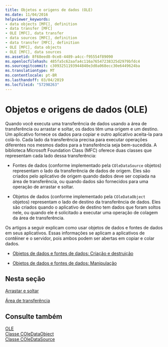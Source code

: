 ```yaml
---
title: Objetos e origens de dados (OLE)
ms.date: 11/04/2016
helpviewer_keywords:
- data objects [MFC], definition
- data transfer [MFC]
- OLE [MFC], data transfer
- data sources [MFC], definition
- data transfer [MFC], definition
- OLE [MFC], data objects
- OLE [MFC], data sources
ms.assetid: 8f68eed8-0ce8-4489-a4cc-f95554f89090
ms.openlocfilehash: 485fa5c62aafa4c116a76547238325d2979bfdc4
ms.sourcegitcommit: c3093251193944840e3d0a068ecc30e6449624ba
ms.translationtype: MT
ms.contentlocale: pt-BR
ms.lasthandoff: 03/04/2019
ms.locfileid: "57298263"
---
```

# <a name="data-objects-and-data-sources-ole"></a>Objetos e origens de dados (OLE)

Quando você executa uma transferência de dados usando a área de transferência ou arrastar e soltar, os dados têm uma origem e um destino. Um aplicativo fornece os dados para copiar e outro aplicativo aceita-la para colá-lo. Cada lado da transferência precisa para executar operações diferentes nos mesmos dados para a transferência seja bem-sucedida. A biblioteca Microsoft Foundation Class (MFC) oferece duas classes que representam cada lado dessa transferência:

- Fontes de dados (conforme implementado pela `COleDataSource` objetos) representam o lado da transferência de dados de origem. Eles são criados pelo aplicativo de origem quando dados deve ser copiada na área de transferência, ou quando dados são fornecidos para uma operação de arrastar e soltar.

- Objetos de dados (conforme implementado pela `COleDataObject` objetos) representam o lado de destino da transferência de dados. Eles são criados quando o aplicativo de destino tem dados que foram soltos nele, ou quando ele é solicitado a executar uma operação de colagem da área de transferência.

Os artigos a seguir explicam como usar objetos de dados e fontes de dados em seus aplicativos. Essas informações se aplicam a aplicativos de contêiner e o servidor, pois ambos podem ser abertas em copiar e colar dados.

- [Objetos de dados e fontes de dados: Criação e destruição](../mfc/data-objects-and-data-sources-creation-and-destruction.md)

- [Objetos de dados e fontes de dados: Manipulação](../mfc/data-objects-and-data-sources-manipulation.md)

## <a name="in-this-section"></a>Nesta seção

[Arrastar e soltar](../mfc/drag-and-drop-ole.md)

[Área de transferência](../mfc/clipboard.md)

## <a name="see-also"></a>Consulte também

[OLE](../mfc/ole-in-mfc.md)<br/>
[Classe COleDataObject](../mfc/reference/coledataobject-class.md)<br/>
[Classe COleDataSource](../mfc/reference/coledatasource-class.md)
